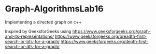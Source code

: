 # Graph-AlgorithmsLab16
Implementing a directed graph on c++

Inspired by GeeksforGeeks
using
https://www.geeksforgeeks.org/graph-and-its-representations/
https://www.geeksforgeeks.org/breadth-first-search-or-bfs-for-a-graph/
https://www.geeksforgeeks.org/depth-first-search-or-dfs-for-a-graph/
